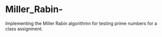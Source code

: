# Miller_Rabin-
Implementing the Miller Rabin algorithmn for testing prime numbers for a class assignment.
